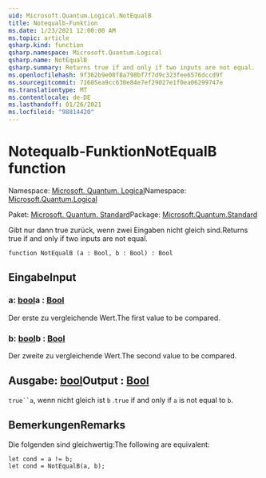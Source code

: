 ```yaml
---
uid: Microsoft.Quantum.Logical.NotEqualB
title: Notequalb-Funktion
ms.date: 1/23/2021 12:00:00 AM
ms.topic: article
qsharp.kind: function
qsharp.namespace: Microsoft.Quantum.Logical
qsharp.name: NotEqualB
qsharp.summary: Returns true if and only if two inputs are not equal.
ms.openlocfilehash: 9f362b9e08f8a798bf7f7d9c323fee6576dccd9f
ms.sourcegitcommit: 71605ea9cc630e84e7ef29027e1f0ea06299747e
ms.translationtype: MT
ms.contentlocale: de-DE
ms.lasthandoff: 01/26/2021
ms.locfileid: "98814420"
---
```

# <a name="notequalb-function"></a><span data-ttu-id="66b14-102">Notequalb-Funktion</span><span class="sxs-lookup"><span data-stu-id="66b14-102">NotEqualB function</span></span>

<span data-ttu-id="66b14-103">Namespace: [Microsoft. Quantum. Logical](xref:Microsoft.Quantum.Logical)</span><span class="sxs-lookup"><span data-stu-id="66b14-103">Namespace: [Microsoft.Quantum.Logical](xref:Microsoft.Quantum.Logical)</span></span>

<span data-ttu-id="66b14-104">Paket: [Microsoft. Quantum. Standard](https://nuget.org/packages/Microsoft.Quantum.Standard)</span><span class="sxs-lookup"><span data-stu-id="66b14-104">Package: [Microsoft.Quantum.Standard](https://nuget.org/packages/Microsoft.Quantum.Standard)</span></span>


<span data-ttu-id="66b14-105">Gibt nur dann true zurück, wenn zwei Eingaben nicht gleich sind.</span><span class="sxs-lookup"><span data-stu-id="66b14-105">Returns true if and only if two inputs are not equal.</span></span>

```qsharp
function NotEqualB (a : Bool, b : Bool) : Bool
```


## <a name="input"></a><span data-ttu-id="66b14-106">Eingabe</span><span class="sxs-lookup"><span data-stu-id="66b14-106">Input</span></span>

### <a name="a--bool"></a><span data-ttu-id="66b14-107">a: [bool](xref:microsoft.quantum.lang-ref.bool)</span><span class="sxs-lookup"><span data-stu-id="66b14-107">a : [Bool](xref:microsoft.quantum.lang-ref.bool)</span></span>

<span data-ttu-id="66b14-108">Der erste zu vergleichende Wert.</span><span class="sxs-lookup"><span data-stu-id="66b14-108">The first value to be compared.</span></span>


### <a name="b--bool"></a><span data-ttu-id="66b14-109">b: [bool](xref:microsoft.quantum.lang-ref.bool)</span><span class="sxs-lookup"><span data-stu-id="66b14-109">b : [Bool](xref:microsoft.quantum.lang-ref.bool)</span></span>

<span data-ttu-id="66b14-110">Der zweite zu vergleichende Wert.</span><span class="sxs-lookup"><span data-stu-id="66b14-110">The second value to be compared.</span></span>



## <a name="output--bool"></a><span data-ttu-id="66b14-111">Ausgabe: [bool](xref:microsoft.quantum.lang-ref.bool)</span><span class="sxs-lookup"><span data-stu-id="66b14-111">Output : [Bool](xref:microsoft.quantum.lang-ref.bool)</span></span>

<span data-ttu-id="66b14-112">`true``a`, wenn nicht gleich ist `b` .</span><span class="sxs-lookup"><span data-stu-id="66b14-112">`true` if and only if `a` is not equal to `b`.</span></span>

## <a name="remarks"></a><span data-ttu-id="66b14-113">Bemerkungen</span><span class="sxs-lookup"><span data-stu-id="66b14-113">Remarks</span></span>

<span data-ttu-id="66b14-114">Die folgenden sind gleichwertig:</span><span class="sxs-lookup"><span data-stu-id="66b14-114">The following are equivalent:</span></span>

```qsharp
let cond = a != b;
let cond = NotEqualB(a, b);
```
